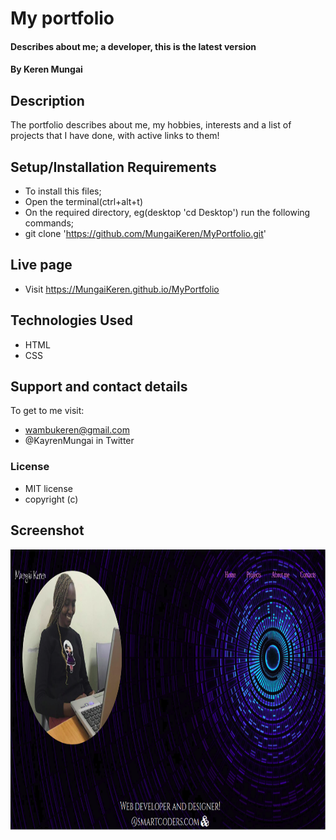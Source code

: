 # My portfolio
#### Describes about me; a developer, this is the latest version
#### By Keren Mungai
## Description
The portfolio describes about me, my hobbies, interests and a list of projects that I have done, with active links to them!
## Setup/Installation Requirements
* To install this files;
* Open the terminal(ctrl+alt+t) 
* On the required directory, eg(desktop 'cd Desktop') run the following commands;
* git clone 'https://github.com/MungaiKeren/MyPortfolio.git'
## Live page
* Visit https://MungaiKeren.github.io/MyPortfolio
## Technologies Used
* HTML
* CSS
## Support and contact details
To get to me visit:
* wambukeren@gmail.com
* @KayrenMungai in Twitter
### License
* MIT license 
* copyright (c)
## Screenshot
  <img src="https://github.com/MungaiKeren/MyPortfolio/blob/master/MyPortfolioscreenshot.png?raw=true" height="450" width="100%">